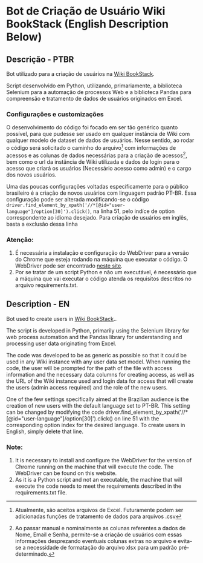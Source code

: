 # Bot de Criação de Usuário Wiki BookStack (English Description Below)

## Descrição - PTBR

Bot utilizado para a criação de usuários na <a href="https://github.com/BookStackApp/BookStack">Wiki BookStack</a>. 

Script desenvolvido em Python, utilizando, primariamente, a biblioteca Selenium para a automação de processos Web e a biblioteca Pandas para compreensão e tratamento de dados de usuários originados em Excel.

### Configurações e customizações

O desenvolvimento do código foi focado em ser tão genérico quanto possível, para que pudesse ser usado em qualquer instância de Wiki com qualquer modelo de dataset de dados de usuários. 
Nesse sentido, ao rodar o código será solicitado o caminho do arquivo[^1] com informações de acessos e as colunas de dados necessárias para a criação de acessos[^2], bem como o url da instância de Wiki utilizada e dados de login para o acesso que criará os usuários (Necessário acesso como admin) e o cargo dos novos usuários.

Uma das poucas configurações voltadas específicamente para o público brasileiro é a criação de novos usuários com linguagem padrão PT-BR. Essa configuração pode ser alterada modificando-se o código
`driver.find_element_by_xpath('//*[@id="user-language"]/option[30]').click()`, na linha 51, pelo indíce de option correspondente ao idioma desejado. Para criação de usuários em inglês, basta a exclusão dessa linha

### Atenção:
1. É necessária a instalação e configuração do WebDriver para a versão do Chrome que esteja rodando na máquina que executar o código. O WebDriver pode ser encontrado <a href="https://chromedriver.chromium.org/downloads">neste site</a>. 
2. Por se tratar de um script Python e não um executável, é necessário que a máquina que vai executar o código atenda os requisitos descritos no arquivo requirements.txt.


[^1]: Atualmente, são aceitos arquivos de Excel. Futuramente podem ser adicionadas funções de tratamento de dados para arquivos .csv
[^2]: Ao passar manual e nominalmente as colunas referentes a dados de Nome, Email e Senha, permite-se a criação de usuários com essas informações desprezando eventuais colunas extras no arquivo e evita-se a necessidade de formatação do arquivo xlsx para um padrão pré-determinado.

## Description - EN

Bot used to create users in <a href="https://github.com/BookStackApp/BookStack">Wiki BookStack</a>.. 

The script is developed in Python, primarily using the Selenium library for web process automation and the Pandas library for understanding and processing user data originating from Excel.

The code was developed to be as generic as possible so that it could be used in any Wiki instance with any user data set model. When running the code, the user will be prompted for the path of the file with access information and the necessary data columns for creating access, as well as the URL of the Wiki instance used and login data for access that will create the users (admin access required) and the role of the new users.

One of the few settings specifically aimed at the Brazilian audience is the creation of new users with the default language set to PT-BR. This setting can be changed by modifying the code driver.find_element_by_xpath('//*[@id="user-language"]/option[30]').click() on line 51 with the corresponding option index for the desired language. To create users in English, simply delete that line.

### Note: 
1. It is necessary to install and configure the WebDriver for the version of Chrome running on the machine that will execute the code. The WebDriver can be found on this website.
2. As it is a Python script and not an executable, the machine that will execute the code needs to meet the requirements described in the requirements.txt file.
